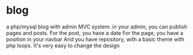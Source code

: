 # blog
a php/mysql blog with admin
MVC system.
in your admin, you can publish pages and posts.
For the post, you have a date
For the page, you have a position in your navbar
And you have repository, with a basic theme with php loops. It's very easy to change the design
